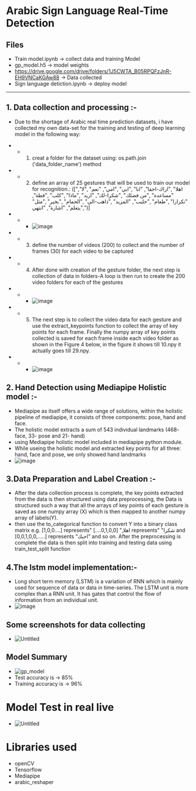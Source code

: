 # Arabic Sign Language Real-Time Detection
## Files
* Train model.ipynb -> collect data and training Model
* gp_model.h5 -> model weights
* https://drive.google.com/drive/folders/1J5CWTA_B05RPQFzJnR-EH9VNCaKGAw88 -> Data collected
* Sign language detiction.ipynb -> deploy model
-----------------------------------------------------------------------------------------------
## 1. Data collection and processing :-
* Due to the shortage of Arabic real time prediction datasets, i have collected my own data-set for the training and testing of deep learning model in the following way:
* * 1.	creat a folder for the dataset using: os.path.join ('data_folder_name') method

* * 2.	define an array of 25 gestures that will be used to train our model for recognition.:
  (["اهلا" ,"اراك-احقا", "انا" ,"ابي" ,"امي", "نعم" ,"لا", "مساعدة" ,"من فضلك" ,"شكرا-لك", "اريد" ,"ماذا" ,"كلب" ,"قطة", "تكرارا" ,"طعام" ,"حليب", "المزيد" ,"ذاهب-الي" ,"الحمام" ,"بخير" ,"مثل" ,"يتعلم", "اشارة", "انتهي")]

* * * ![image](https://github.com/MarwanAhmed20/Arabic-Sign-Language-Real-Time-Detection/assets/47067493/94193fde-fc7a-4ffc-9075-1297f75c35d6)

* * 3.	define the number of videos (200) to collect and the number of frames (30) for each video to be captured

* * 4.	After done with creation of the gesture folder, the next step is collection of data in folders-A loop is then run to create the 200 video folders for each of the gestures
       
* * * ![image](https://github.com/MarwanAhmed20/Arabic-Sign-Language-Real-Time-Detection/assets/47067493/08586afe-6e25-4c12-8fd5-835fdc905f83)

* * 5.	The next step is to collect the video data for each gesture and use the extract_keypoints function to collect the array of key points for each frame. Finally the numpy array of key points collected is saved for each frame inside each video folder as shown in the Figure 4 below, in the figure it shows till 10.npy it actually goes till 29.npy.
  
* * * ![image](https://github.com/MarwanAhmed20/Arabic-Sign-Language-Real-Time-Detection/assets/47067493/c1d1b0db-bf28-4426-8231-b2d9c3e7741b)

## 2. Hand Detection using Mediapipe Holistic model :-
* Mediapipe as itself offers a wide range of solutions, within the holistic pipeline of mediapipe, it consists of three components: pose, hand and face. 
* The holistic model extracts a sum of 543 individual landmarks (468- face, 33- pose and 21- hand)
* using Mediapipe holistic model included in mediapipe python module.
* While useing the holistic model and extracted key points for all three: hand, face and pose, we only showed hand landmarks
* ![image](https://github.com/MarwanAhmed20/Arabic-Sign-Language-Real-Time-Detection/assets/47067493/429b4bfb-297b-47a7-a008-756b09680af6)

## 3.Data Preparation and Label Creation :-
* After the data collection process is complete, the key points extracted from the data is then structured using data preprocessing, the Data is structured such a way that all the arrays of key points of each gesture is saved as one numpy array (X) which is then mapped to another numpy array of labels(Y).
* then use the to_categorical function to convert Y into a binary class matrix e.g. [1,0,0….] represents"  اهلا," [0,1,0,0….] represents"   "شكرا and [0,0,1,0,0,.....] represents “احبك” and so on. After the preprocessing is complete the data is then split into training and testing data using train_test_split function

## 4.The lstm model implementation:-
* Long short term memory (LSTM) is a variation of RNN which is mainly used for sequence of data or data in time-series. The LSTM unit is more complex than a RNN unit. It has gates that control the flow of information from an individual unit.
* ![image](https://github.com/MarwanAhmed20/Arabic-Sign-Language-Real-Time-Detection/assets/47067493/e41c3641-545c-45e7-be6a-ffc496cd8283)

## Some screenshots for data collecting 
* ![Untitled](https://github.com/MarwanAhmed20/Arabic-Sign-Language-Real-Time-Detection/assets/47067493/fe3be206-8aeb-4a01-a08b-8f2ddff516fc)

## Model Summary
* ![gp_model](https://github.com/MarwanAhmed20/Arabic-Sign-Language-Real-Time-Detection/assets/47067493/26550be5-0ba2-4325-806a-23ecb0c5112f)
* Test accuracy is → 85% 
* Training accuracy is → 96%
  
# Model Test in real live
* ![Untitled](https://github.com/MarwanAhmed20/Arabic-Sign-Language-Real-Time-Detection/assets/47067493/9849dda6-128b-42e7-8318-8fb6cf631488)


# Libraries used
* openCV
* Tensorflow
* Mediapipe
* arabic_reshaper 




